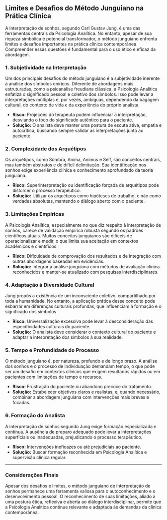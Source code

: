 
## Limites e Desafios do Método Junguiano na Prática Clínica

A interpretação de sonhos, segundo Carl Gustav Jung, é uma das ferramentas centrais da Psicologia Analítica. No entanto, apesar de sua riqueza simbólica e potencial transformador, o método junguiano enfrenta limites e desafios importantes na prática clínica contemporânea. Compreender essas questões é fundamental para o uso ético e eficaz da abordagem.

### 1. **Subjetividade na Interpretação**

Um dos principais desafios do método junguiano é a subjetividade inerente à análise dos símbolos oníricos. Diferente de abordagens mais estruturadas, como a psicanálise freudiana clássica, a Psicologia Analítica enfatiza o significado pessoal e coletivo dos símbolos. Isso pode levar a interpretações múltiplas e, por vezes, ambíguas, dependendo da bagagem cultural, do contexto de vida e da experiência do próprio analista.

- **Risco:** Projeções do terapeuta podem influenciar a interpretação, desviando o foco do significado autêntico para o paciente.
- **Solução:** O analista deve manter uma postura de escuta ativa, empatia e autocrítica, buscando sempre validar as interpretações junto ao paciente.

### 2. **Complexidade dos Arquétipos**

Os arquétipos, como Sombra, Anima, Animus e Self, são conceitos centrais, mas também abstratos e de difícil delimitação. Sua identificação nos sonhos exige experiência clínica e conhecimento aprofundado da teoria junguiana.

- **Risco:** Superinterpretação ou identificação forçada de arquétipos pode distorcer o processo terapêutico.
- **Solução:** Utilizar os arquétipos como hipóteses de trabalho, e não como verdades absolutas, mantendo o diálogo aberto com o paciente.

### 3. **Limitações Empíricas**

A Psicologia Analítica, especialmente no que diz respeito à interpretação de sonhos, carece de validação empírica robusta segundo os padrões científicos atuais. Muitos conceitos junguianos são difíceis de operacionalizar e medir, o que limita sua aceitação em contextos acadêmicos e científicos.

- **Risco:** Dificuldade de comprovação dos resultados e de integração com outras abordagens baseadas em evidências.
- **Solução:** Integrar a análise junguiana com métodos de avaliação clínica reconhecidos e manter-se atualizado com pesquisas interdisciplinares.

### 4. **Adaptação à Diversidade Cultural**

Jung propôs a existência de um inconsciente coletivo, compartilhado por toda a humanidade. No entanto, a aplicação prática desse conceito pode esbarrar em diferenças culturais profundas, que influenciam a formação e o significado dos símbolos.

- **Risco:** Universalização excessiva pode levar à desconsideração das especificidades culturais do paciente.
- **Solução:** O analista deve considerar o contexto cultural do paciente e adaptar a interpretação dos símbolos à sua realidade.

### 5. **Tempo e Profundidade do Processo**

O método junguiano é, por natureza, profundo e de longo prazo. A análise dos sonhos e o processo de individuação demandam tempo, o que pode ser um desafio em contextos clínicos que exigem resultados rápidos ou em pacientes com limitações de tempo e recursos.

- **Risco:** Frustração do paciente ou abandono precoce do tratamento.
- **Solução:** Estabelecer objetivos claros e realistas, e, quando necessário, combinar a abordagem junguiana com intervenções mais breves e focadas.

### 6. **Formação do Analista**

A interpretação de sonhos segundo Jung exige formação especializada e contínua. A ausência de preparo adequado pode levar a interpretações superficiais ou inadequadas, prejudicando o processo terapêutico.

- **Risco:** Intervenções ineficazes ou até prejudiciais ao paciente.
- **Solução:** Buscar formação reconhecida em Psicologia Analítica e supervisão clínica regular.

---

### **Considerações Finais**

Apesar dos desafios e limites, o método junguiano de interpretação de sonhos permanece uma ferramenta valiosa para o autoconhecimento e o desenvolvimento pessoal. O reconhecimento de suas limitações, aliado a uma postura ética, reflexiva e aberta ao diálogo interdisciplinar, permite que a Psicologia Analítica continue relevante e adaptada às demandas da clínica contemporânea.
```
